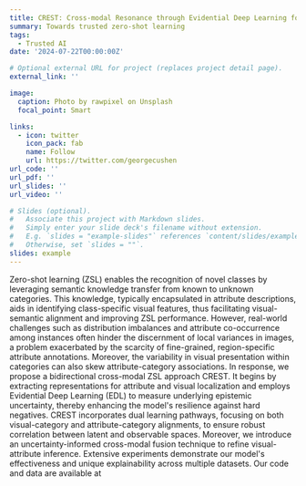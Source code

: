 ```yaml
---
title: CREST: Cross-modal Resonance through Evidential Deep Learning for Enhanced Zero-Shot Learning
summary: Towards trusted zero-shot learning
tags:
  - Trusted AI
date: '2024-07-22T00:00:00Z'

# Optional external URL for project (replaces project detail page).
external_link: ''

image:
  caption: Photo by rawpixel on Unsplash
  focal_point: Smart

links:
  - icon: twitter
    icon_pack: fab
    name: Follow
    url: https://twitter.com/georgecushen
url_code: ''
url_pdf: ''
url_slides: ''
url_video: ''

# Slides (optional).
#   Associate this project with Markdown slides.
#   Simply enter your slide deck's filename without extension.
#   E.g. `slides = "example-slides"` references `content/slides/example-slides.md`.
#   Otherwise, set `slides = ""`.
slides: example
---
```

Zero-shot learning (ZSL) enables the recognition of novel classes by leveraging semantic knowledge transfer from known to unknown categories. This knowledge, typically encapsulated in attribute descriptions, aids in identifying class-specific visual features, thus facilitating visual-semantic alignment and improving ZSL performance. However, real-world challenges such as distribution imbalances and attribute co-occurrence among instances often hinder the discernment of local variances in images, a problem exacerbated by the scarcity of fine-grained, region-specific attribute annotations. Moreover, the variability in visual presentation within categories can also skew attribute-category associations. In response, we propose a bidirectional cross-modal ZSL approach CREST. It begins by extracting representations for attribute and visual localization and employs Evidential Deep Learning (EDL) to measure underlying epistemic uncertainty, thereby enhancing the model's resilience against hard negatives. CREST incorporates dual learning pathways, focusing on both visual-category and attribute-category alignments, to ensure robust correlation between latent and observable spaces. Moreover, we introduce an uncertainty-informed cross-modal fusion technique to refine visual-attribute inference. Extensive experiments demonstrate our model's effectiveness and unique explainability across multiple datasets. Our code and data are available at
